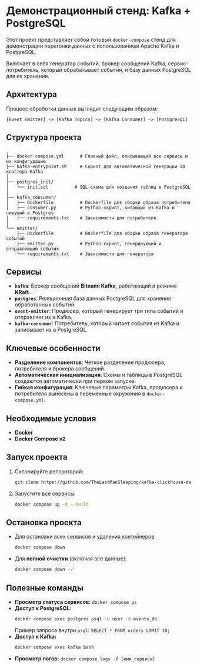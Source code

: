 
# Демонстрационный стенд: Kafka + PostgreSQL

Этот проект представляет собой готовый `docker-compose` стенд для демонстрации перегонки данных с использованием Apache Kafka и PostgreSQL.

Включает в себя генератор событий, брокер сообщений Kafka, сервис-потребитель, который обрабатывает события, и базу данных PostgreSQL для их хранения.

## Архитектура

Процесс обработки данных выглядит следующим образом:

```
[Event Emitter] -> [Kafka Topics] -> [Kafka Consumer] -> [PostgreSQL]                         
```

## Структура проекта

```
.
├── docker-compose.yml      # Главный файл, описывающий все сервисы и их конфигурацию
├── kafka-entrypoint.sh     # Скрипт для автоматической генерации ID кластера Kafka
│
├── postgres_init/
│   └── init.sql          # SQL-схема для создания таблиц в PostgreSQL
│
├── kafka_consumer/
│   ├── Dockerfile          # Dockerfile для сборки образа потребителя
│   ├── consumer.py         # Python-скрипт, читающий из Kafka и пишущий в Postgres
│   └── requirements.txt    # Зависимости для потребителя
│
└── emitter/
    ├── Dockerfile          # Dockerfile для сборки образа генератора событий
    ├── emitter.py          # Python-скрипт, генерирующий и отправляющий события
    └── requirements.txt    # Зависимости для генератора
```

## Сервисы

  * **`kafka`**: Брокер сообщений **Bitnami Kafka**, работающий в режиме **KRaft** .
  * **`postgres`**: Реляционная база данных PostgreSQL для хранения обработанных событий.
  * **`event-emitter`**: Продюсер, который генерирует три типа событий и отправляет их в Kafka.
  * **`kafka-consumer`**: Потребитель, который читает события из Kafka и записывает их в PostgreSQL

## Ключевые особенности

  * **Разделение компонентов**: Четкое разделение продюсера, потребителя и брокера сообщений.
  * **Автоматическая инициализация**: Схемы и таблицы в PostgreSQL создаются автоматически при первом запуске.
  * **Гибкая конфигурация**: Ключевые параметры Kafka, продюсера и потребителя вынесены в переменные окружения в `docker-compose.yml`.


## Необходимые условия

  * **Docker**
  * **Docker Compose v2**

## Запуск проекта

1.  Склонируйте репозиторий:
    ```bash
    git clone https://github.com/TheLastManSleeping/kafka-clickhouse-demo.git
    ```
2.  Запустите все сервисы:
    ```bash
    docker compose up -d --build
    ```

## Остановка проекта

  * Для остановки всех сервисов и удаления контейнеров:
    ```bash
    docker compose down
    ```
  * Для **полной очистки** (включая все данные):
    ```bash
    docker compose down -v
    ```

## Полезные команды

  * **Просмотр статуса сервисов:** `docker compose ps`
  * **Доступ к PostgreSQL:**
    ```bash
    docker compose exec postgres psql -U user -d events_db
    ```
    Пример запроса внутри `psql`: `SELECT * FROM orders LIMIT 10;`
  * **Доступ к Kafka:**
    ```bash
    docker compose exec kafka bash
    ```
  * **Просмотр логов:** `docker compose logs -f [имя_сервиса]`